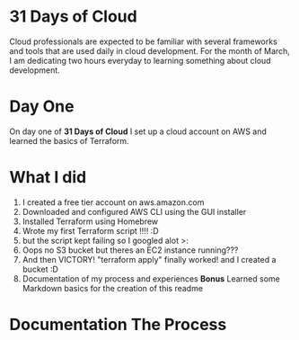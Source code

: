 # 31 Days of Cloud

Cloud professionals are expected to be familiar with several frameworks and tools that are used daily in cloud development. For the month of March, I am dedicating two hours everyday to learning something about cloud development. 

# Day One

On day one of **31 Days of Cloud** I set up a cloud account on AWS and learned the basics of Terraform. 

# What I did
1. I created a free tier account on aws.amazon.com
2. Downloaded and configured AWS CLI using the GUI installer
3. Installed Terraform using Homebrew 
4. Wrote my first Terraform script !!!! :D
5. but the script kept failing so I googled alot >:
6. Oops no S3 bucket but theres an EC2 instance running???
7. And then VICTORY! "terraform apply" finally worked! and I created a bucket :D
8. Documentation of my process and experiences
**Bonus** Learned some Markdown basics for the creation of this readme

# Documentation The Process
